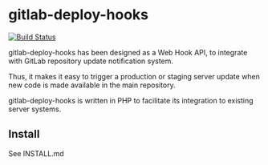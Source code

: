 gitlab-deploy-hooks
===================

[![Build Status](https://travis-ci.org/valeriansaliou/gitlab-deploy-hooks.svg?branch=master)](https://travis-ci.org/valeriansaliou/gitlab-deploy-hooks)

gitlab-deploy-hooks has been designed as a Web Hook API, to integrate with GitLab repository update notification system.

Thus, it makes it easy to trigger a production or staging server update when new code is made available in the main repository.

gitlab-deploy-hooks is written in PHP to facilitate its integration to existing server systems.


Install
-------

See INSTALL.md
